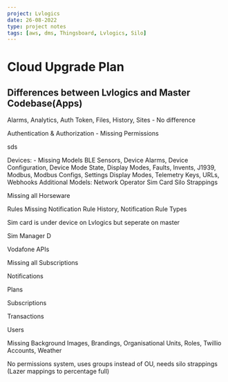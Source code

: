 ```yaml
---
project: Lvlogics
date: 26-08-2022
type: project notes
tags: [aws, dms, Thingsboard, Lvlogics, Silo]
---
```


# Cloud Upgrade Plan

## Differences between Lvlogics and Master Codebase(Apps)

Alarms, Analytics, Auth Token, Files, History, Sites - No difference

Authentication & Authorization - Missing Permissions

sds

Devices:
	- Missing Models
		BLE Sensors, 
		Device Alarms, 
		Device Configuration, 
		Device Mode State, 
		Display Modes, 
		Faults, 
		Invents, 
		J1939, 
		Modbus, 
		Modbus Configs, 
		Settings Display Modes, 
		Telemetry Keys, 
		URLs, 
		Webhooks
	Additional Models:
		Network Operator
		Sim Card
		Silo Strappings

Missing all Horseware

Rules Missing Notification Rule History, Notification Rule Types

Sim card is under device on Lvlogics but seperate on master

Sim Manager D

Vodafone APIs

Missing all Subscriptions

Notifications

Plans

Subscriptions

Transactions

Users

Missing Background Images, Brandings, Organisational Units, Roles, Twillio Accounts, Weather

No permissions system, uses groups instead of OU, needs silo strappings (Lazer mappings to percentage full)

